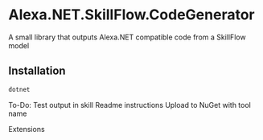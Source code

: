 # Alexa.NET.SkillFlow.CodeGenerator
A small library that outputs Alexa.NET compatible code from a SkillFlow model

## Installation
```bash
dotnet
```

To-Do:
Test output in skill
Readme instructions
Upload to NuGet with tool name

Extensions
